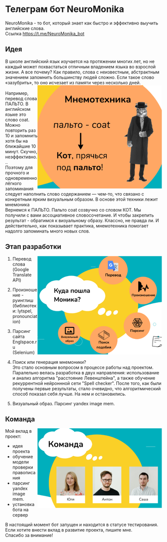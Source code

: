 # Телеграм бот NeuroMonika 

NeuroMonika - то бот, который знает как быстро и эффективно выучить английские слова.  
Ссылка https://t.me/NeuroMonika_bot

## Идея
В школе английский язык изучается на протяжении многих лет, но не каждый может похвастаться отличным владением языка во взрослой жизни.
А все почему? Как правило, слова с неизвестным, абстрактным значением запомнить большинству людей сложно. Если такое слово «зазубрить», то оно исчезает из памяти через несколько дней.  
<img align="right" src="https://github.com/Volobueva-Yuliya/NeuroMonika_telegram_bot/blob/main/jmg/mnemonics.png" width="400" />  
Например, перевод слова ПАЛЬТО. В английском языке это слово coat. Можно повторить раз 10 и запомнить хотя бы на ближайшие 10 минут. Скучно, неэффективно...  
Поэтому для прочного и одновременно лёгкого запоминания следует наполнить слово содержанием — чем-то, что связано с конкретным ярким визуальным образом. В основе этой техники лежит мнемоника  
Вернемся к ПАЛЬТО. Пальто coat созвучно со словом КОТ. Мы получили с вами ассоциативное словосочетание. И чтобы закрепить результат - обратимся к визуальному образу. Классно, не правда ли. И действительно, как показывает практика, мнемотехника помогает надолго запоминать много новых слов.  
  
  
## Этап разработки
<img align="right" src="https://github.com/Volobueva-Yuliya/NeuroMonika_telegram_bot/blob/main/jmg/realization.png" width="400" />  

1. Перевод слова (Google Translate API)  
2. Произношение - руинглиш (библиотеки: lytspel, pronounciation)  
3. Парсинг сайта Englspace.ru (Selenium)  
4. Поиск или генерация мнемоники?  
Это стало основным вопросом в процессе работы над проектом. Паралельно велась разработка в двух направления: использование и анализ алгоритма "расстояние Левенштейна", а также обучение рекуррентной нейроннной сети "Spell checker". После того, как были получены первые результаты, стало очевидно, что алгоритмический способ показал себя лучше. На нем и остановились. 

5. Визуальный образ. Парсинг yandex image mem.   
  
## Команда
<img align="right" src="https://github.com/Volobueva-Yuliya/NeuroMonika_telegram_bot/blob/main/jmg/team.png" width="400" />  

Мой вклад в проект:
- идея проекта  
- обучение модели проверки правописания  
- парсинг yandex image mem.
- установка бота на сервер  




В настоящий момент бот запущен и находится в статусе тестирования. Если хотите внести вклад в развитие проекта, пишите мне.  
Спасибо за внимание!
